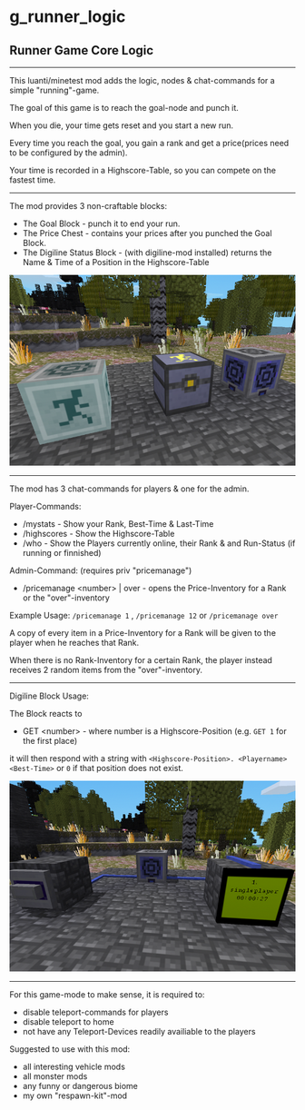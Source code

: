 # g_runner_logic
 ## Runner Game Core Logic
 -------------

 This luanti/minetest mod adds the logic, nodes & chat-commands for a simple "running"-game.
 
 The goal of this game is to reach the goal-node and punch it.
 
 When you die, your time gets reset and you start a new run.
 
 Every time you reach the goal, you gain a rank and get a price(prices need to be configured by the admin).
 
 Your time is recorded in a Highscore-Table, so you can compete on the fastest time.
 
 -------------
 
 The mod provides 3 non-craftable blocks:
 
 + The Goal Block				-	punch it to end your run.
 + The Price Chest				-	contains your prices after you punched the Goal Block.
 + The Digiline Status Block	-	(with digiline-mod installed) returns the Name & Time of a Position in the Highscore-Table
 
 ![The Nodes](screenshots/nodes.png)

--------------

The mod has 3 chat-commands for players & one for the admin.

Player-Commands:

+ /mystats 						-	Show your Rank, Best-Time & Last-Time 
+ /highscores					-	Show the Highscore-Table
+ /who							-	Show the Players currently online, their Rank & and Run-Status (if running or finnished)

Admin-Command:	(requires priv "pricemanage")

+ /pricemanage \<number\> | over	-	opens the Price-Inventory for a Rank or the "over"-inventory

Example Usage: `/pricemanage 1` , `/pricemanage 12` or `/pricemanage over`
 
A copy of every item in a Price-Inventory for a Rank will be given to the player when he reaches that Rank.

When there is no Rank-Inventory for a certain Rank, the player instead receives 2 random items from the "over"-inventory.

------------- 

Digiline Block Usage:

The Block reacts to 
+ GET \<number\>		-	where number is a Highscore-Position (e.g. `GET 1` for the first place) 

it will then respond with a string with `<Highscore-Position>. <Playername> <Best-Time>` or `0` if that position does not exist.

![The Digiline](screenshots/digiline-node.png)

-------------

For this game-mode to make sense, it is required to:
+ disable teleport-commands for players
+ disable teleport to home
+ not have any Teleport-Devices readily availiable to the players

Suggested to use with this mod:
+ all interesting vehicle mods
+ all monster mods
+ any funny or dangerous biome
+ my own "respawn-kit"-mod